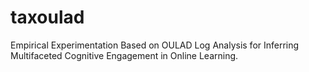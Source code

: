# taxoulad
Empirical Experimentation Based on OULAD Log Analysis for Inferring Multifaceted Cognitive Engagement in Online Learning.
